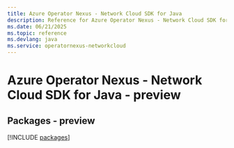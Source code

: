 ```yaml
---
title: Azure Operator Nexus - Network Cloud SDK for Java
description: Reference for Azure Operator Nexus - Network Cloud SDK for Java
ms.date: 06/21/2025
ms.topic: reference
ms.devlang: java
ms.service: operatornexus-networkcloud
---
```

# Azure Operator Nexus - Network Cloud SDK for Java - preview
## Packages - preview
[!INCLUDE [packages](operator-nexus---network-cloud-index.md)]